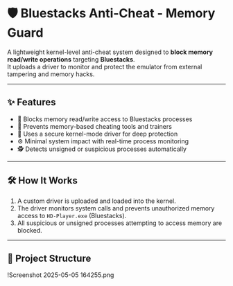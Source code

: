 # 🛡️ Bluestacks Anti-Cheat - Memory Guard

A lightweight kernel-level anti-cheat system designed to **block memory read/write operations** targeting **Bluestacks**.  
It uploads a driver to monitor and protect the emulator from external tampering and memory hacks.

---

## ✨ Features

- 🔐 Blocks memory read/write access to Bluestacks processes  
- 🚫 Prevents memory-based cheating tools and trainers  
- 🧠 Uses a secure kernel-mode driver for deep protection  
- ⚙️ Minimal system impact with real-time process monitoring  
- 🕵️ Detects unsigned or suspicious processes automatically  

---

## 🛠️ How It Works

1. A custom driver is uploaded and loaded into the kernel.
2. The driver monitors system calls and prevents unauthorized memory access to `HD-Player.exe` (Bluestacks).
3. All suspicious or unsigned processes attempting to access memory are blocked.

---

## 📂 Project Structure
!Screenshot 2025-05-05 164255.png

